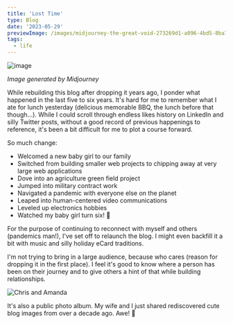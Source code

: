 ```yaml
---
title: 'Lost Time'
type: Blog
date: '2023-05-29'
previewImage: /images/midjourney-the-great-void-273269d1-a096-4bd5-8ba7-de18e55989e4.png
tags:
  - life
---
```


![image](/images/midjourney-the-great-void-273269d1-a096-4bd5-8ba7-de18e55989e4.png)

*Image generated by Midjourney*

While rebuilding this blog after dropping it years ago, I ponder what happened in the last five to six years. It's hard for me to remember what I ate for lunch yesterday (delicious memorable BBQ, the lunch before that though...). While I could scroll through endless likes history on LinkedIn and silly Twitter posts, without a good record of previous happenings to reference, it's been a bit difficult for me to plot a course forward.

So much change:

- Welcomed a new baby girl to our family
- Switched from building smaller web projects to chipping away at very large web applications
- Dove into an agriculture green field project
- Jumped into military contract work
- Navigated a pandemic with everyone else on the planet
- Leaped into human-centered video communications
- Leveled up electronics hobbies
- Watched my baby girl turn six! 🤯

For the purpose of continuing to reconnect with myself and others (pandemics man!), I've set off to relaunch the blog. I might even backfill it a bit with music and silly holiday eCard traditions.

I'm not trying to bring in a large audience, because who cares (reason for dropping it in the first place). I feel it's good to know where a person has been on their journey and to give others a hint of that while building relationships.

![Chris and Amanda](/images/wedding13.jpg)

It's also a public photo album. My wife and I just shared rediscovered cute blog images from over a decade ago. Awe! 🥹